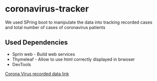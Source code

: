 # coronavirus-tracker
<p> We used SPring boot to manipulate the data into tracking recorded cases and total number of cases of coronavirus patients</p>

## Used Dependencies

* Sprin web - Build web services
* Thymeleaf - Allow to use html correctly displayed in brwoser
* DevTools

[Corona Virus recorded data link](raw.githubusercontent.com/CSSEGISandData/COVID-19/master/csse_covid_19_data/csse_covid_19_time_series/time_series_covid19_confirmed_global.csv)
